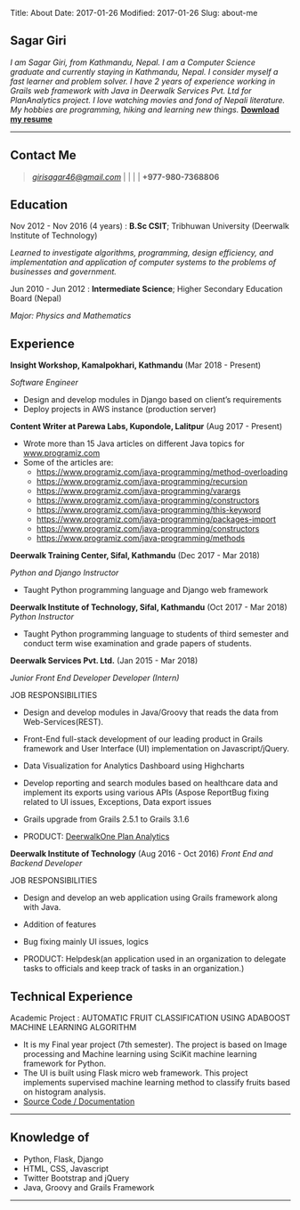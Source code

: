 Title: About
Date: 2017-01-26
Modified: 2017-01-26
Slug: about-me

Sagar Giri
------------

*I am Sagar Giri, from Kathmandu, Nepal. I am a Computer Science graduate and currently staying in Kathmandu, Nepal. I consider myself a fast learner and problem solver. I have 2 years of experience working in Grails web framework with Java in Deerwalk Services Pvt. Ltd for PlanAnalytics project. I love watching movies and fond of Nepali literature. My hobbies are programming, hiking and learning new things.*
**[Download my resume](https://raw.githubusercontent.com/girisagar46/girisagar46/master/Resume_Sagar_Giri_2020_September.pdf)**

----

Contact Me
----------

> *girisagar46@gmail.com* | <a href="https://facebook.com/girisagar46" target="_blank"><i class="fa fa-facebook-square fa-1x" aria-hidden="true"></i></a> | <a href="https://twitter.com/sagargiri46" target="_blank"><i class="fa fa-twitter-square fa-1x" aria-hidden="true"></i></a> |  <a href="https://github.com/girisagar46" target="_blank"><i class="fa fa-github-square fa-1x" aria-hidden="true"></i></a> | **+977-980-7368806** 


Education
---------

Nov 2012 - Nov 2016 (4 years)
:   **B.Sc CSIT**; Tribhuwan University (Deerwalk Institute of Technology)

   *Learned to investigate algorithms, programming, design efficiency, and implementation and application of computer systems to the problems of businesses and government.*

Jun 2010 - Jun 2012
:   **Intermediate Science**; Higher Secondary Education Board (Nepal)

   *Major: Physics and Mathematics*

Experience
----------

**Insight Workshop, Kamalpokhari, Kathmandu** (Mar 2018 - Present)

*Software Engineer*

- Design and develop modules in Django based on client’s requirements
- Deploy projects in AWS instance (production server)

**Content Writer at Parewa Labs, Kupondole, Lalitpur** (Aug 2017 - Present)  

- Wrote more than 15 Java articles on different Java topics for www.programiz.com
- Some of the articles are: 
    - https://www.programiz.com/java-programming/method-overloading
    - https://www.programiz.com/java-programming/recursion
    - https://www.programiz.com/java-programming/varargs
    - https://www.programiz.com/java-programming/constructors
    - https://www.programiz.com/java-programming/this-keyword
    - https://www.programiz.com/java-programming/packages-import
    - https://www.programiz.com/java-programming/constructors
    - https://www.programiz.com/java-programming/methods


**Deerwalk Training Center, Sifal, Kathmandu** (Dec 2017 - Mar 2018)

*Python and Django Instructor*

- Taught Python programming language and Django web framework 


**Deerwalk Institute of Technology, Sifal, Kathmandu** (Oct 2017 - Mar 2018)
*Python Instructor*
- Taught Python programming language to students of third semester and conduct term wise examination and grade papers of students.


**Deerwalk Services Pvt. Ltd.** (Jan 2015 - Mar 2018)

*Junior Front End Developer Developer (Intern)*
        
JOB RESPONSIBILITIES

* Design and develop modules in Java/Groovy that reads the data from Web-Services(REST).

* Front-End full-stack development of our leading product in Grails framework and User Interface (UI) implementation on Javascript/jQuery.

* Data Visualization for Analytics Dashboard using Highcharts

* Develop reporting and search modules based on healthcare data and implement its exports using various APIs (Aspose ReportBug fixing related to UI issues, Exceptions, Data export issues

* Grails upgrade from Grails 2.5.1 to Grails 3.1.6

* PRODUCT: <a href="http://deerwalk.com/product/plan-analytics" target="_blank">DeerwalkOne Plan Analytics</a>

**Deerwalk Institute of Technology** (Aug 2016 - Oct 2016)
*Front End and Backend Developer*

JOB RESPONSIBILITIES

* Design and develop an web application using Grails framework along with Java.

* Addition of features

* Bug fixing mainly UI issues, logics

* PRODUCT: Helpdesk(an application used in an organization to delegate tasks to officials and keep track of tasks in an organization.)

Technical Experience
--------------------

Academic Project
:   AUTOMATIC FRUIT CLASSIFICATION USING ADABOOST MACHINE LEARNING ALGORITHM

   * It is my Final year project (7th semester). The project is based on Image processing and Machine learning using SciKit machine learning framework for Python.
   * The UI is built using Flask micro web framework. This project implements supervised machine learning method to classify fruits based on histogram analysis.
   * [Source Code / Documentation](https://github.com/girisagar46/FYPFruitClassifier)

<!--
Open Source
:   List open source contributions here, perhaps placing emphasis on
    the project names, for example the **Linux Kernel**, where you
    implemented multithreading over a long weekend, or **node.js**
    (with [link](http://nodejs.org)) which was actually totally
    your idea...

Programming Languages
:   **first-lang:** Here, we have an itemization, where we only want
    to add descriptions to the first few items, but still want to
    mention some others together at the end. A format that works well
    here is a description list where the first few items have their
    first word emphasized, and the last item contains the final few
    emphasized terms. Notice the reasonably nice page break in the pdf
    version, which wouldn't happen if we generated the pdf via html.

:   **second-lang:** Description of your experience with second-lang,
    perhaps again including a [link] [ref], this time placing the url
    reference elsewhere in the document to reduce clutter (see source
    file). 

:   **obscure-but-impressive-lang:** We both know this one's pushing
    it.

:   Basic knowledge of **C**, **x86 assembly**, **forth**, **Common Lisp**

[ref]: https://github.com/githubuser/superlongprojectname

Extra Section, Call it Whatever You Want
----------------------------------------

* Human Languages:

     * English (native speaker)
     * ???
     * This is what a nested list looks like.

* Random tidbit

* Other sort of impressive-sounding thing you did
----
-->
---
## Knowledge of

* Python, Flask, Django
* HTML, CSS, Javascript
* Twitter Bootstrap and jQuery
* Java, Groovy and Grails Framework

---
